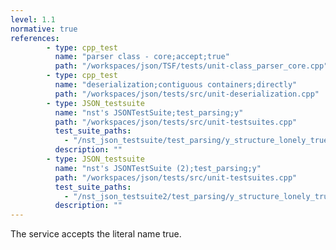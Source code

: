 ```yaml
---
level: 1.1
normative: true
references:
        - type: cpp_test
          name: "parser class - core;accept;true"
          path: "/workspaces/json/TSF/tests/unit-class_parser_core.cpp"
        - type: cpp_test
          name: "deserialization;contiguous containers;directly"
          path: "/workspaces/json/tests/src/unit-deserialization.cpp"
        - type: JSON_testsuite
          name: "nst's JSONTestSuite;test_parsing;y"
          path: "/workspaces/json/tests/src/unit-testsuites.cpp"
          test_suite_paths:
            - "/nst_json_testsuite/test_parsing/y_structure_lonely_true.json"
          description: ""  
        - type: JSON_testsuite
          name: "nst's JSONTestSuite (2);test_parsing;y"
          path: "/workspaces/json/tests/src/unit-testsuites.cpp"
          test_suite_paths:
            - "/nst_json_testsuite2/test_parsing/y_structure_lonely_true.json"
          description: ""
---
```


The service accepts the literal name true.